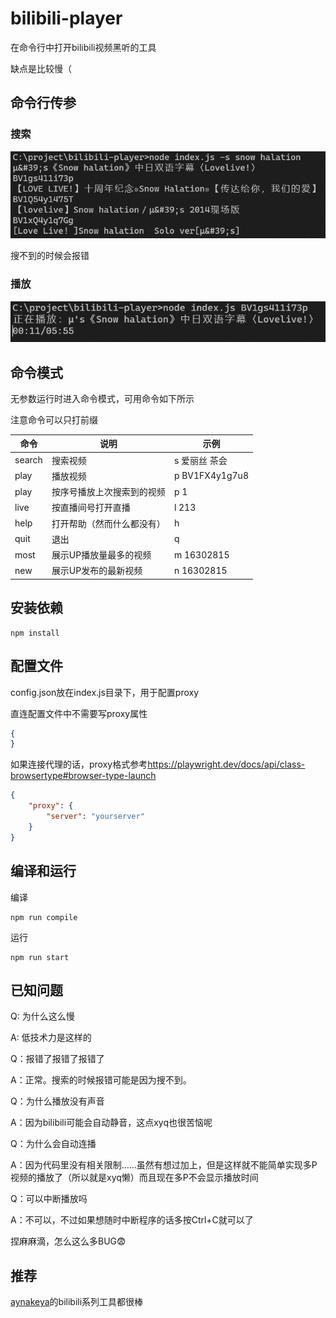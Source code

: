 # bilibili-player

在命令行中打开bilibili视频黑听的工具

缺点是比较慢（

## 命令行传参

### 搜索

![search](images/search.png)

搜不到的时候会报错

### 播放

![play](images/play.png)

## 命令模式

无参数运行时进入命令模式，可用命令如下所示

注意命令可以只打前缀

| 命令 | 说明 | 示例 |
|---|---|---|
| search | 搜索视频 | s 爱丽丝 茶会 |
| play | 播放视频 | p BV1FX4y1g7u8 |
| play | 按序号播放上次搜索到的视频 | p 1 |
| live | 按直播间号打开直播 | l 213 |
| help | 打开帮助（然而什么都没有） | h |
| quit | 退出 | q |
| most | 展示UP播放量最多的视频 | m 16302815 |
| new | 展示UP发布的最新视频 | n 16302815 |

## 安装依赖

```shell
npm install
```

## 配置文件

config.json放在index.js目录下，用于配置proxy

直连配置文件中不需要写proxy属性

```json
{
}
```

如果连接代理的话，proxy格式参考<https://playwright.dev/docs/api/class-browsertype#browser-type-launch>

```json
{
    "proxy": {
        "server": "yourserver"
    }
}
```

## 编译和运行

编译

```shell
npm run compile
```

运行

```shell
npm run start
```

## 已知问题

Q: 为什么这么慢

A: 低技术力是这样的

Q：报错了报错了报错了

A：正常。搜索的时候报错可能是因为搜不到。

Q：为什么播放没有声音

A：因为bilibili可能会自动静音，这点xyq也很苦恼呢

Q：为什么会自动连播

A：因为代码里没有相关限制……虽然有想过加上，但是这样就不能简单实现多P视频的播放了（所以就是xyq懒）而且现在多P不会显示播放时间

Q：可以中断播放吗

A：不可以，不过如果想随时中断程序的话多按Ctrl+C就可以了

捏麻麻滴，怎么这么多BUG😨

## 推荐

[aynakeya](https://github.com/aynakeya)的bilibili系列工具都很棒
